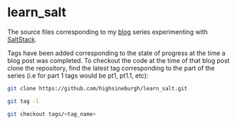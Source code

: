 learn_salt
==========

The source files corresponding to my [blog](http://www.highsineburgh) series experimenting
with [SaltStack](http://www.saltstack.com/).

Tags have been added corresponding to the state of progress at the time a blog post was 
completed. To checkout the code at the time of that blog post clone the repository, find the 
latest tag corresponding to the part of the series (i.e for part 1 tags would be pt1, pt1.1, etc):

```bash
git clone https://github.com/highsineburgh/learn_salt.git

git tag -l 

git checkout tags/<tag_name>
```
